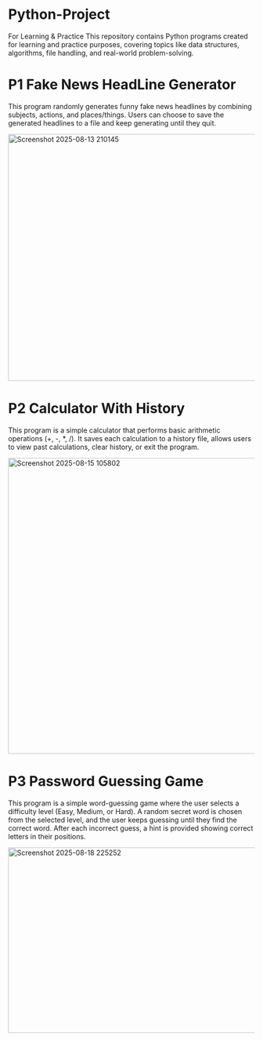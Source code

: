 # Python-Project
For Learning &amp; Practice This repository contains Python programs created for learning and practice purposes, covering topics like data structures, algorithms, file handling, and real-world problem-solving.


 # P1 Fake News HeadLine Generator

  This program randomly generates funny fake news headlines by combining 
  subjects, actions, and places/things. Users can choose to save the 
  generated headlines to a file and keep generating until they quit.


<img width="1107" height="503" alt="Screenshot 2025-08-13 210145" src="https://github.com/user-attachments/assets/7cff69f2-f90f-4534-b593-9d73de73b265" />


 # P2 Calculator With History

 This program is a simple calculator that performs basic arithmetic operations 
 (+, -, *, /). It saves each calculation to a history file, allows users to view 
 past calculations, clear history, or exit the program.


<img width="1171" height="603" alt="Screenshot 2025-08-15 105802" src="https://github.com/user-attachments/assets/891ecc74-9c6d-42f5-bfe9-ca2259bb6e6f" />


# P3 Password Guessing Game
 This program is a simple word-guessing game where the user selects a difficulty level 
 (Easy, Medium, or Hard). A random secret word is chosen from the selected level, 
 and the user keeps guessing until they find the correct word. 
 After each incorrect guess, a hint is provided showing correct letters in their positions.

<img width="813" height="378" alt="Screenshot 2025-08-18 225252" src="https://github.com/user-attachments/assets/aaa700c1-e15c-4b9a-8bb8-aa84222f5369" />



